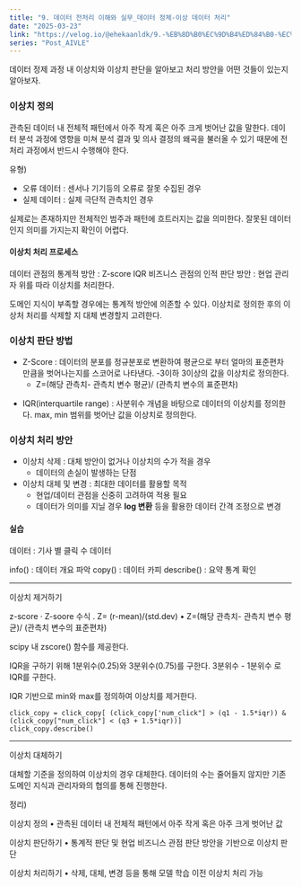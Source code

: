 ```yaml
---
title: "9. 데이터 전처리 이해와 실무_데이터 정체-이상 데이터 처리"
date: "2025-03-23"
link: "https://velog.io/@ehekaanldk/9.-%EB%8D%B0%EC%9D%B4%ED%84%B0-%EC%A0%84%EC%B2%98%EB%A6%AC-%EC%9D%B4%ED%95%B4%EC%99%80-%EC%8B%A4%EB%AC%B4%EB%8D%B0%EC%9D%B4%ED%84%B0-%EC%A0%95%EC%B2%B4-%EC%9D%B4%EC%83%81-%EB%8D%B0%EC%9D%B4%ED%84%B0-%EC%B2%98%EB%A6%AC"
series: "Post_AIVLE"
---
```


<p>데이터 정제 과정 내 이상치와 이상치 판단을 알아보고 처리 방안을 어떤 것들이 있는지 알아보자. </p>
<h3 id="이상치-정의">이상치 정의</h3>
<p>관측된 데이터 내 전체적 패턴에서 아주 작게 혹은 아주 크게 벗어난 값을 말한다. 데이터 분석 과정에 영향을 미쳐 분석 결과 및 의사 결정의 왜곡을 불러올 수 있기 때문에 전처리 과정에서 반드시 수행해야 한다. </p>
<p>유형)</p>
<ul>
<li>오류 데이터 : 센서나 기기등의 오류로 잘못 수집된 경우</li>
<li>실제 데이터 : 실제 극단적 관측치인 경우</li>
</ul>
<p>실제로는 존재하지만 전체적인 범주과 패턴에 흐트러지는 값을 의미한다. 잘못된 데이터인지 의미를 가지는지 확인이 어렵다. </p>
<h4 id="이상치-처리-프로세스">이상치 처리 프로세스</h4>
<p>데이터 관점의 통계적 방안 : Z-score IQR
비즈니스 관점의 인적 판단 방안 : 현업 관리자
위를 따라 이상치를 처리한다. 
<img alt="" src="https://velog.velcdn.com/images/ehekaanldk/post/322f1148-408b-4284-9da2-1e67a99aaa2d/image.png" /></p>
<p>도메인 지식이 부족할 경우에는 통계적 방안에 의존할 수 있다. 이상치로 정의한 후의 이상처 처리를 삭제할 지 대체 변경할지 고려한다. </p>
<h3 id="이상치-판단-방법">이상치 판단 방법</h3>
<ul>
<li>Z-Score : 데이터의 분포를 정규분포로 변환하여 평균으로 부터 얼마의 표준편차 만큼을 벗어나는지를 스코어로 나타낸다. -3이하 3이상의 값을 이상치로 정의한다. <ul>
<li>Z=(해당 관측치- 관측치 변수 평균)/ (관측치 변수의 표준편차)</li>
</ul>
</li>
</ul>
<ul>
<li>IQR(interquartile range) : 사분위수 개념을 바탕으로 데이터의 이상치를 정의한다. max, min 범위를 벗어난 값을 이상치로 정의한다. </li>
</ul>
<h3 id="이상치-처리-방안">이상치 처리 방안</h3>
<ul>
<li>이상치 삭제 : 대체 방안이 없거나 이상치의 수가 적을 경우<ul>
<li>데이터의 손실이 발생하는 단점</li>
</ul>
</li>
<li>이상치 대체 및 변경 : 최대한 데이터를 활용할 목적<ul>
<li>현업/데이터 관점을 신중히 고려하여 적용 필요</li>
<li>데이터가 의미를 지닐 경우 <strong>log 변환</strong> 등을 활용한 데이터 간격 조정으로 변경</li>
</ul>
</li>
</ul>
<h4 id="실습">실습</h4>
<p>데이터 : 기사 별 클릭 수 데이터
<img alt="" src="https://velog.velcdn.com/images/ehekaanldk/post/7f5cc69e-e34f-464c-9219-b50ba71ae18b/image.png" /></p>
<p>info() : 데이터 개요 파악
copy() : 데이터 카피
describe() : 요약 통계 확인</p>
<hr />
<p>이상치 제거하기</p>
<p>z-score
· Z-soore 수식
. Z= (r-mean)/(std.dev)
• Z=(해당 관측치- 관측치 변수 평균)/ (관측치 변수의 표준편차)</p>
<p>scipy 내 zscore() 함수를 제공한다. </p>
<p>IQR을 구하기 위해 1분위수(0.25)와 3분위수(0.75)를 구한다. 3분위수 - 1분위수 로 IQR를 구한다. </p>
<p>IQR 기반으로 min와 max를 정의하여 이상치를 제거한다. </p>
<pre><code>click_copy = click_copy[ (click_copy['num_click&quot;] &gt; (q1 - 1.5*iqr)) &amp; (click_copy[&quot;num_click&quot;] &lt; (q3 + 1.5*iqr))]
click_copy.describe()</code></pre><hr />
<p>이상치 대체하기</p>
<p>대체할 기준을 정의하여 이상치의 경우 대체한다. 데이터의 수는 줄어들지 않지만 기존 도메인 지식과 관리자와의 협의를 통해 진행한다. </p>
<p>정리)</p>
<p>이상치 정의
• 관측된 데이터 내 전체적 패턴에서 아주 작게 혹은 아주 크게 벗어난 값</p>
<p>이상치 판단하기
• 통계적 판단 및 현업 비즈니스 관점 판단 방안을 기반으로 이상치 판단</p>
<p>이상치 처리하기
• 삭제, 대체, 변경 등을 통해 모델 학습 이전 이상치 처리 가능</p>
